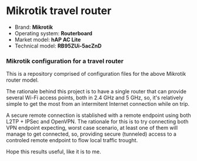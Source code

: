 # Mikrotik travel router 

  - Brand: **Mikrotik**
  - Operating system: **Routerboard**
  - Market model: **hAP AC Lite**
  - Technical model: **RB95ZUi-5acZnD**

### Mikrotik configuration for a travel router

This is a repository comprised of configuration files for the above Mikrotik router model.

The rationale behind this project is to have a single router that can provide several Wi-Fi access points, both in 2.4 GHz and 5 GHz, so, it's relatively simple to get the most from an intermitent Internet connection while on trip. 

A secure remote connection is stablished with a remote endpoint using both L2TP + IPSec and OpenVPN. The rationale for this is to try connecting both VPN endpoint expecting, worst case scenario, at least one of them will manage to get connected, so, providing secure (tunneled) access to a controled remote endpoint to flow local traffic trought.

Hope this results useful, like it is to me.
